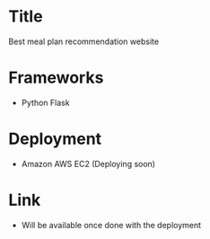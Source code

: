 # Title
Best meal plan recommendation website

# Frameworks
- Python Flask

# Deployment
- Amazon AWS EC2 (Deploying soon)

# Link
- Will be available once done with the deployment